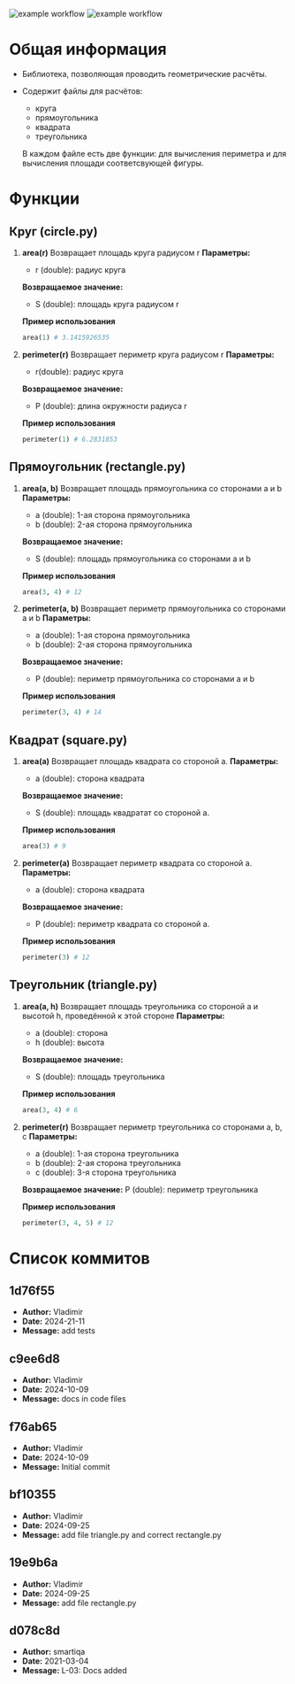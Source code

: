 ![example workflow](https://github.com/VladimirHeizenberg/geometric_lib/actions/workflows/linting.yml/badge.svg)
![example workflow](https://github.com/VladimirHeizenberg/geometric_lib/actions/workflows/test.yml/badge.svg)
# Общая информация
- Библиотека, позволяющая проводить геометрические расчёты.
- Содержит файлы для расчётов:
  * круга
  * прямоугольника
  * квадрата
  * треугольника

  В каждом файле есть две функции: для вычисления периметра и для вычисления площади соответсвующей фигуры.

# Функции

## Круг (circle.py)

1. **area\(r\)**
Возвращает площадь круга радиусом r
**Параметры:** 
    * r (double): радиус круга

    **Возвращаемое значение:**
    * S (double): площадь круга радиусом r

    **Пример использования**
    ```python
    area(1) # 3.1415926535
    ```

2. **perimeter\(r\)**
Возвращает периметр круга радиусом r
**Параметры:**
    * r(double): радиус круга

    **Возвращаемое значение:**
    * P (double): длина окружности радиуса r
    
    **Пример использования**
    ```python
    perimeter(1) # 6.2831853
    ```
    
## Прямоугольник (rectangle.py)

1. **area(a, b)**
Возвращает площадь прямоугольника со сторонами a и b
**Параметры:** 
    * a (double): 1-ая сторона прямоугольника
    * b (double): 2-ая сторона прямоугольника

    **Возвращаемое значение:**
    * S (double): площадь прямоугольника со сторонами a и b
    
    **Пример использования**
    ```python
    area(3, 4) # 12
    ```

2. **perimeter(a, b)**
Возвращает периметр прямоугольника со сторонами a и b
**Параметры:** 
    * a (double): 1-ая сторона прямоугольника
    * b (double): 2-ая сторона прямоугольника

    **Возвращаемое значение:**
    * P (double): периметр прямоугольника со сторонами a и b
    
    **Пример использования**
    ```python
    perimeter(3, 4) # 14
    ```
    
## Квадрат (square.py)

1. **area(a)**
Возвращает площадь квадрата со стороной a.
**Параметры:**
    * a (double): сторона квадрата

    **Возвращаемое значение:**
    * S (double): площадь квадратат со стороной a.
    
    **Пример использования**
    ```python
    area(3) # 9
    ```

2. **perimeter(a)**
Возвращает периметр квадрата со стороной a.
**Параметры:**
    * a (double): сторона квадрата

    **Возвращаемое значение:**
    * P (double): периметр квадрата со стороной a.
    
    **Пример использования**
    ```python
    perimeter(3) # 12
    ```
    
## Треугольник (triangle.py)

1. **area(a, h)**
Возвращает площадь треугольника со стороной a и высотой h, проведённой к этой стороне
**Параметры:**
    * a (double): сторона
    * h (double): высота

    **Возвращаемое значение:**
    * S (double): площадь треугольника
    
    **Пример использования**
    ```python
    area(3, 4) # 6
    ```
    
2. **perimeter\(r\)**
Возвращает периметр треугольника со сторонами a, b, c
**Параметры:**
    * a (double): 1-ая сторона треугольника
    * b (double): 2-ая сторона треугольника
    * c (double): 3-я сторона треугольника
    
    **Возвращаемое значение:**
        P (double): периметр треугольника

    **Пример использования**
    ```python
    perimeter(3, 4, 5) # 12
    ```

# Список коммитов

## 1d76f55
- **Author:** Vladimir
- **Date:** 2024-21-11
- **Message:** add tests

## c9ee6d8
- **Author:** Vladimir
- **Date:** 2024-10-09
- **Message:** docs in code files

## f76ab65
- **Author:** Vladimir
- **Date:** 2024-10-09
- **Message:** Initial commit

## bf10355
- **Author:** Vladimir
- **Date:** 2024-09-25
- **Message:** add file triangle.py and correct rectangle.py

## 19e9b6a
- **Author:** Vladimir
- **Date:** 2024-09-25
- **Message:** add file rectangle.py

## d078c8d
- **Author:** smartiqa
- **Date:** 2021-03-04
- **Message:** L-03: Docs added